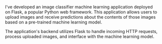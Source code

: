 I've developed an image classifier machine learning application deployed on Flask, a popular Python web framework. This application allows users to upload images and receive predictions about the contents of those images based on a pre-trained machine learning model.

The application's backend utilizes Flask to handle incoming HTTP requests, process uploaded images, and interface with the machine learning model.

